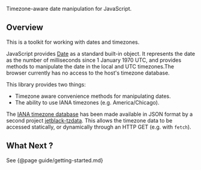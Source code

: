 Timezone-aware date manipulation for JavaScript.

## Overview

This is a toolkit for working with dates and timezones.

JavaScript provides
[Date](https://developer.mozilla.org/en-US/docs/Web/JavaScript/Reference/Global_Objects/Date)
as a standard built-in object. It represents the date as the number of
milliseconds since 1 January 1970 UTC, and provides methods to manipulate the
date in the local and UTC timezones.The browser currently has no access to
the host's timezone database.

This library provides two things:

* Timezone aware convenience methods for manipulating dates.
* The ability to use IANA timezones (e.g. America/Chicago).

The
[IANA timezone database](https://www.iana.org/time-zones)
has been made available in JSON format by
a second project [jetblack-tzdata](https://github.com/rob-blackbourn/jetblack-tzdata).
This allows the timezone data to be accessed statically, or dynamically through
an HTTP GET (e.g. with `fetch`).

## What Next ?

See {@page guide/getting-started.md}
